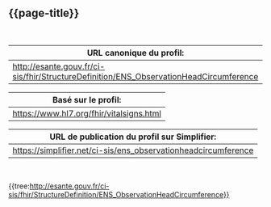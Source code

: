 ## {{page-title}}
&nbsp;


|     URL canonique du profil:                                                                  |
|-----------------------------------------------------------------------------------------------|
|     http://esante.gouv.fr/ci-sis/fhir/StructureDefinition/ENS_ObservationHeadCircumference    |

|     Basé sur le profil:    |
|----------------------------|
|     https://www.hl7.org/fhir/vitalsigns.html           |

|     URL de publication du profil sur Simplifier:                      |
|-----------------------------------------------------------------------|
|     https://simplifier.net/ci-sis/ens_observationheadcircumference    |

&nbsp;

{{tree:http://esante.gouv.fr/ci-sis/fhir/StructureDefinition/ENS_ObservationHeadCircumference}}



